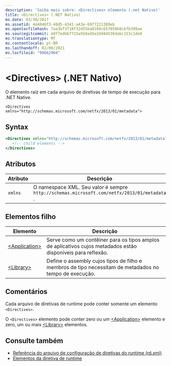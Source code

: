 ```yaml
---
description: 'Saiba mais sobre: <Directives> elemento (.net Native)'
title: <Directives> (.NET Nativo)
ms.date: 03/30/2017
ms.assetid: 444846f3-48d5-4341-a43e-69f7221389eb
ms.openlocfilehash: 7aa3bf3718f32d55ba8189c65705868c6fb399ae
ms.sourcegitcommit: ddf7edb67715a5b9a45e3dd44536dabc153c1de0
ms.translationtype: MT
ms.contentlocale: pt-BR
ms.lasthandoff: 02/06/2021
ms.locfileid: "99662904"
---
```

# <a name="directives-element-net-native"></a>\<Directives> (.NET Nativo)

O elemento raiz em cada arquivo de diretivas de tempo de execução para .NET Native.  
  
 `<Directives xmlns="http://schemas.microsoft.com/netfx/2013/01/metadata">`
  
## <a name="syntax"></a>Syntax  
  
```xml  
<Directives xmlns="http://schemas.microsoft.com/netfx/2013/01/metadata">  
   <!-- child elements -->
</Directives>  
```  
  
## <a name="attributes"></a>Atributos  
  
|Atributo|Descrição|  
|---------------|-----------------|  
|`xmlns`|O namespace XML. Seu valor é sempre `http://schemas.microsoft.com/netfx/2013/01/metadata` .|  
  
## <a name="child-elements"></a>Elementos filho  
  
|Elemento|Descrição|  
|-------------|-----------------|  
|[\<Application>](application-element-net-native.md)|Serve como um contêiner para os tipos amplos de aplicativos cujos metadados estão disponíveis para reflexão.|  
|[\<Library>](library-element-net-native.md)|Define o assembly cujos tipos de filho e membros de tipo necessitam de metadados no tempo de execução.|  
  
## <a name="remarks"></a>Comentários  

 Cada arquivo de diretivas de runtime pode conter somente um elemento `<Directives>`.  
  
 O `<Directives>` elemento pode conter zero ou um [\<Application>](application-element-net-native.md) elemento e zero, um ou mais [\<Library>](library-element-net-native.md) elementos.  
  
## <a name="see-also"></a>Consulte também

- [Referência do arquivo de configuração de diretivas do runtime (rd.xml)](runtime-directives-rd-xml-configuration-file-reference.md)
- [Elementos da diretiva de runtime](runtime-directive-elements.md)
